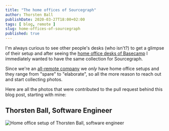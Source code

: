 ```yaml
---
title: "The home offices of Sourcegraph"
author: Thorsten Ball
publishDate: 2020-03-27T18:00+02:00
tags: [ blog, remote ]
slug: home-offices-of-sourcegraph
published: true
---
```


I'm always curious to see other people's desks (who isn't?) to get a glimpse of their setup and after seeing the [home office desks of Basecamp](https://m.signalvnoise.com/remote-working-the-home-office-desks-of-basecamp/) I immediately wanted to have the same collection for Sourcegraph.

Since we're an [all-remote company](https://about.sourcegraph.com/company/remote) we _only_ have home office setups and they range from "spare" to "elaborate", so all the more reason to reach out and start collecting photos.

Here are all the photos that were contributed to the pull request behind this blog post, starting with mine:

## Thorsten Ball, Software Engineer

![Home office setup of Thorsten Ball, software engineer](/images/home-office-setups/thorsten_ball.jpg)
